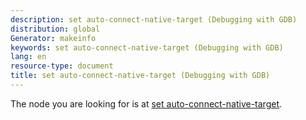```yaml
---
description: set auto-connect-native-target (Debugging with GDB)
distribution: global
Generator: makeinfo
keywords: set auto-connect-native-target (Debugging with GDB)
lang: en
resource-type: document
title: set auto-connect-native-target (Debugging with GDB)
---
```

The node you are looking for is at [set auto-connect-native-target](Starting.html#set-auto_002dconnect_002dnative_002dtarget).
